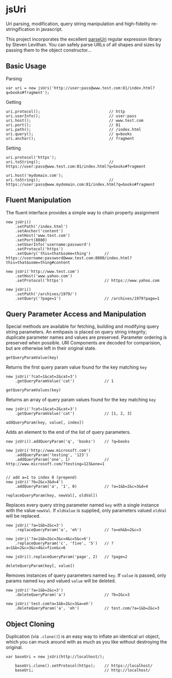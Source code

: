 jsUri
=====

Uri parsing, modification, query string manipulation and high-fidelity re-stringification in javascript.

This project incorporates the excellent [parseUri](http://blog.stevenlevithan.com/archives/parseuri) regular expression library by Steven Levithan. You can safely parse URLs of all shapes and sizes by passing them to the object constructor...


Basic Usage
-----------

Parsing

    var uri = new jsUri('http://user:pass@www.test.com:81/index.html?q=books#fragment');

Getting 

    uri.protocol();                              // http
    uri.userInfo();                              // user:pass
    uri.host();                                  // www.test.com
    uri.port();                                  // 81
    uri.path();                                  // /index.html
    uri.query();                                 // q=books
    uri.anchor();                                // fragment

Setting

    uri.protocol('https');
    uri.toString();                              // https://user:pass@www.test.com:81/index.html?q=books#fragment

    uri.host('mydomain.com');
    uri.toString();                              // https://user:pass@www.mydomain.com:81/index.html?q=books#fragment


Fluent Manipulation
-------------------

The fluent interface provides a simple way to chain property assignment

    new jsUri()
        .setPath('/index.html')
        .setAnchor('content')
        .setHost('www.test.com')
        .setPort(8080)
        .setUserInfo('username:password')
        .setProtocol('https')
        .setQuery('this=that&some=thing')      // https://username:password@www.test.com:8080/index.html?this=that&some=thing#content

    new jsUri('http://www.test.com')
        .setHost('www.yahoo.com')
        .setProtocol('https')                  // https://www.yahoo.com

    new jsUri()
        .setPath('/archives/1979/')
        .setQuery('?page=1')                   // /archives/1979?page=1

Query Parameter Access and Manipulation
---------------------------------------

Special methods are available for fetching, building and modifying query string parameters. An emhpasis is placed on query string integrity; duplicate parameter names and values are preserved. Parameter ordering is preserved when possible. URI Components are decoded for comparision, but are otherwise left in their original state.

`getQueryParamValue(key)`

Returns the first query param value found for the key matching `key`

    new jsUri('?cat=1&cat=2&cat=3')
        .getQueryParamValue('cat')             // 1

`getQueryParamValues(key)`

Returns an array of query param values found for the key matching `key`

    new jsUri('?cat=1&cat=2&cat=3')
        .getQueryParamValue('cat')             // [1, 2, 3]


`addQueryParam(key, value[, index])`

Adds an element to the end of the list of query parameters.

    new jsUri().addQueryParam('q', 'books')    // ?q=books

    new jsUri('http://www.microsoft.com')
        .addQueryParam('testing', '123')
        .addQueryParam('one', 1)               // http://www.microsoft.com/?testing=123&one=1


    // add a=1 to index 0 (prepend)
    new jsUri('?b=2&c=3&d=4')
        .addQueryParam('a', '1', 0)            // ?a=1&b=2&c=3&d=4

`replaceQueryParam(key, newVal[, oldVal])`

Replaces every query string parameter named `key` with a single instance with the value `newVal`. If `oldValue` is supplied, only parameters valued `oldVal` will be replaced.

    new jsUri('?a=1&b=2&c=3')
        .replaceQueryParam('a', 'eh')          // ?a=eh&b=2&c=3

    new jsUri('?a=1&b=2&c=3&c=4&c=5&c=6')
        .replaceQueryParam('c', 'five', '5')   // ?a=1&b=2&c=3&c=4&c=five&c=6

    new jsUri().replaceQueryParam('page', 2)   // ?page=2


`deleteQueryParam(key[, value])`

Removes instances of query parameters named `key`. If `value` is passed, only params named `key` and valued `value` will be deleted.

    new jsUri('?a=1&b=2&c=3')
        .deleteQueryParam('a')                 // ?b=2&c=3

    new jsUri('test.com?a=1&b=2&c=3&a=eh')
        .deleteQueryParam('a', 'eh')           // test.com/?a=1&b=2&c=3


Object Cloning
--------------

Duplication (via `.clone()`) is an easy way to inflate an identical uri object, which you can muck around with as much as you like without destroying the original.

    var baseUri = new jsUri(http://localhost/);

        baseUri.clone().setProtocol(https);    // https://localhost/
        baseUri;                               // http://localhost/
